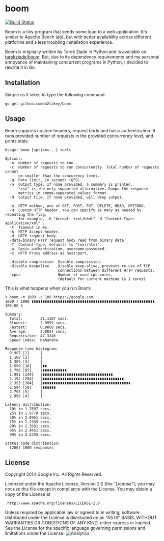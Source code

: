 # boom

[![Build Status](https://travis-ci.org/rakyll/boom.png?branch=master)](https://travis-ci.org/rakyll/boom)

Boom is a tiny program that sends some load to a web application. It's similar to Apache Bench ([ab](http://httpd.apache.org/docs/2.2/programs/ab.html)), but with better availability across different platforms and a less troubling installation experience.

Boom is originally written by Tarek Ziade in Python and is available on [tarekziade/boom](https://github.com/tarekziade/boom). But, due to its dependency requirements and my personal annoyance of maintaining concurrent programs in Python, I decided to rewrite it in Go.

## Installation

Simple as it takes to type the following command:

    go get github.com/u2takey/boom

## Usage

Boom supports custom headers, request body and basic authentication. It runs provided number of requests in the provided concurrency level, and prints stats.
~~~
Usage: boom [options...] <url>

Options:
  -n  Number of requests to run.
  -c  Number of requests to run concurrently. Total number of requests cannot
      be smaller than the concurency level.
  -q  Rate limit, in seconds (QPS).
  -o  Output type. If none provided, a summary is printed.
      "csv" is the only supported alternative. Dumps the response
      metrics in comma-seperated values format.
  -O  output file. If none provided, will drop output.

  -m  HTTP method, one of GET, POST, PUT, DELETE, HEAD, OPTIONS.
  -H  Custom HTTP header. You can specify as many as needed by repeating the flag.
      for example, -H "Accept: text/html" -H "Content-Type: application/xml" .
  -t  Timeout in ms.
  -A  HTTP Accept header.
  -d  HTTP request body.
  -data-binary HTTP request body read from binary data
  -T  Content-type, defaults to "text/html".
  -a  Basic authentication, username:password.
  -x  HTTP Proxy address as host:port.

  -disable-compression  Disable compression.
  -disable-keepalive    Disable keep-alive, prevents re-use of TCP
                        connections between different HTTP requests.
  -cpus                 Number of used cpu cores.
                        (default for current machine is 1 cores)
~~~

This is what happens when you run Boom:

	% boom -n 1000 -c 100 https://google.com
	1000 / 1000 ∎∎∎∎∎∎∎∎∎∎∎∎∎∎∎∎∎∎∎∎∎∎∎∎∎∎∎∎∎∎∎∎∎∎∎∎∎∎∎∎∎∎∎∎∎∎∎∎∎∎∎∎∎∎∎∎ 100.00 % 

	Summary:
	  Total:        21.1307 secs.
	  Slowest:      2.9959 secs.
	  Fastest:      0.9868 secs.
	  Average:      2.0827 secs.
	  Requests/sec: 47.3246
	  Speed index:  Hahahaha

	Response time histogram:
      0.987 [1]     |
      1.188 [2]     |
      1.389 [3]     |
      1.590 [18]    |∎∎
      1.790 [85]    |∎∎∎∎∎∎∎∎∎∎∎
      1.991 [244]   |∎∎∎∎∎∎∎∎∎∎∎∎∎∎∎∎∎∎∎∎∎∎∎∎∎∎∎∎∎∎∎∎
      2.192 [284]   |∎∎∎∎∎∎∎∎∎∎∎∎∎∎∎∎∎∎∎∎∎∎∎∎∎∎∎∎∎∎∎∎∎∎∎∎∎
      2.393 [304]   |∎∎∎∎∎∎∎∎∎∎∎∎∎∎∎∎∎∎∎∎∎∎∎∎∎∎∎∎∎∎∎∎∎∎∎∎∎∎∎∎
      2.594 [50]    |∎∎∎∎∎∎
      2.795 [5]     |
      2.996 [4]     |

	Latency distribution:
	  10% in 1.7607 secs.
	  25% in 1.9770 secs.
	  50% in 2.0961 secs.
	  75% in 2.2385 secs.
	  90% in 2.3681 secs.
	  95% in 2.4451 secs.
	  99% in 2.5393 secs.

	Status code distribution:
	  [200]	1000 responses

## License

Copyright 2014 Google Inc. All Rights Reserved.

Licensed under the Apache License, Version 2.0 (the "License");
you may not use this file except in compliance with the License.
You may obtain a copy of the License at

     http://www.apache.org/licenses/LICENSE-2.0

Unless required by applicable law or agreed to in writing, software
distributed under the License is distributed on an "AS IS" BASIS,
WITHOUT WARRANTIES OR CONDITIONS OF ANY KIND, either express or implied.
See the License for the specific language governing permissions and
limitations under the License. ![Analytics](https://ga-beacon.appspot.com/UA-46881978-1/boom?pixel)

